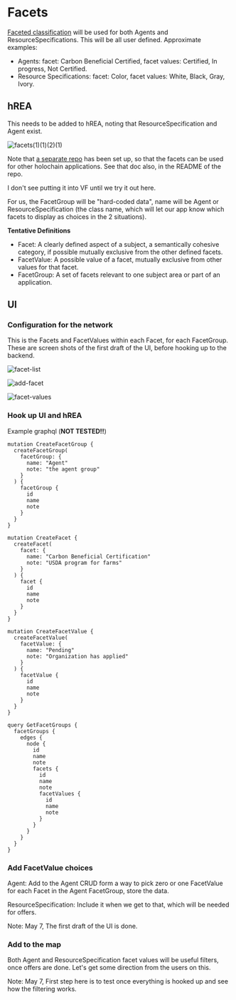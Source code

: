 # Facets

[Faceted classification](https://en.wikipedia.org/wiki/Faceted_classification) will be used for both Agents and ResourceSpecifications. This will be all user defined. Approximate examples:
* Agents: facet: Carbon Beneficial Certified, facet values: Certified, In progress, Not Certified.
* Resource Specifications: facet: Color, facet values: White, Black, Gray, Ivory.

## hREA

This needs to be added to hREA, noting that ResourceSpecification and Agent exist.

![facets(1)(1)(2)(1)](https://github.com/Carbon-Farm-Network/Requirements-Doc/assets/3776081/e2dd2c78-3161-4586-8d4d-9a0370062dfc)

Note that [a separate repo](https://github.com/Carbon-Farm-Network/holochain-facets) has been set up, so that the facets can be used for other holochain applications. See that doc also, in the README of the repo.

I don't see putting it into VF until we try it out here.

For us, the FacetGroup will be "hard-coded data", name will be Agent or ResourceSpecification (the class name, which will let our app know which facets to display as choices in the 2 situations).

**Tentative Definitions**

* Facet: A clearly defined aspect of a subject, a semantically cohesive category, if possible mutually exclusive from the other defined facets.
* FacetValue: A possible value of a facet, mutually exclusive from other values for that facet.
* FacetGroup: A set of facets relevant to one subject area or part of an application.

## UI

### Configuration for the network

This is the Facets and FacetValues within each Facet, for each FacetGroup. These are screen shots of the first draft of the UI, before hooking up to the backend. 

![facet-list](https://user-images.githubusercontent.com/3776081/236702038-9e7b5a7b-5bd1-49ad-b826-bec293adb0fa.png)

![add-facet](https://user-images.githubusercontent.com/3776081/236702046-aff7675e-c309-4aa1-8812-1eaf534b58e2.png)

![facet-values](https://user-images.githubusercontent.com/3776081/236702049-47c07f88-7c93-4b50-ba20-6111f95b27bc.png)

### Hook up UI and hREA

Example graphql (**NOT TESTED!!**)

```
mutation CreateFacetGroup {
  createFacetGroup(
    facetGroup: {
      name: "Agent"
      note: "the agent group"
    } 
  ) {
    facetGroup {
      id
      name
      note
    }
  }
}

mutation CreateFacet {
  createFacet(
    facet: {
      name: "Carbon Beneficial Certification"
      note: "USDA program for farms"
    } 
  ) {
    facet {
      id
      name
      note
    }
  }
}

mutation CreateFacetValue {
  createFacetValue(
    facetValue: {
      name: "Pending"
      note: "Organization has applied"
    } 
  ) {
    facetValue {
      id
      name
      note
    }
  }
}

query GetFacetGroups {
  facetGroups {
    edges {
      node {
        id
        name
        note
        facets {
          id
          name
          note
          facetValues {
            id
            name
            note
          }
        }
      }
    }
  }
}
```

### Add FacetValue choices

Agent: Add to the Agent CRUD form a way to pick zero or one FacetValue for each Facet in the Agent FacetGroup, store the data.

ResourceSpecification: Include it when we get to that, which will be needed for offers.

Note: May 7, The first draft of the UI is done.

### Add to the map

Both Agent and ResourceSpecification facet values will be useful filters, once offers are done.  Let's get some direction from the users on this.

Note: May 7, First step here is to test once everything is hooked up and see how the filtering works.

